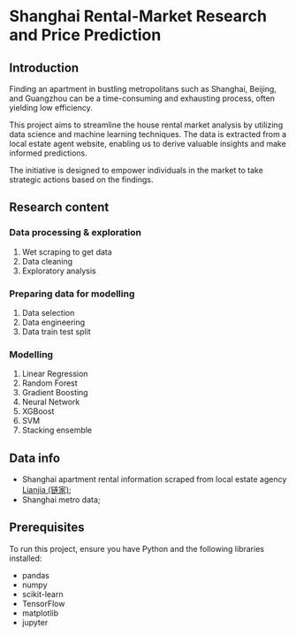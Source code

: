 # Shanghai Rental-Market Research and Price Prediction
## Introduction
Finding an apartment in bustling metropolitans such as Shanghai, Beijing, and Guangzhou can be a time-consuming and exhausting process, often yielding low efficiency. 

This project aims to streamline the house rental market analysis by utilizing data science and machine learning techniques. The data is extracted from a local estate agent website, enabling us to derive valuable insights and make informed predictions. 

The initiative is designed to empower individuals in the market to take strategic actions based on the findings.


## Research content
### Data processing & exploration
  1. Wet scraping to get data
  2. Data cleaning 
  3. Exploratory analysis
### Preparing data for modelling
1. Data selection
2. Data engineering
3. Data train test split
### Modelling
1. Linear Regression
2. Random Forest
3. Gradient Boosting
4. Neural Network
5. XGBoost
6. SVM
7. Stacking ensemble


## Data info
* Shanghai apartment rental information scraped from local estate agency [Lianjia (链家)](https://lianjia.com);
* Shanghai metro data;


## Prerequisites
To run this project, ensure you have Python and the following libraries installed:
* pandas 
* numpy 
* scikit-learn 
* TensorFlow 
* matplotlib
* jupyter